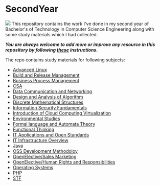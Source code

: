 # SecondYear
![](https://static.careers360.mobi/media/presets/860X430/presets/860X360/article_images/2019/8/23/XAT-2020-best-books.webp)
This repository contains the work I've done in my second year of Bachelor's of Technology in Computer Science Engineering along with some study materials which I had collected.


***You are always welcome to add more or improve any resource in this repository by following [these](https://github.com/Aman9026/SecondYear/blob/master/CONTRIBUTING.md) instructions.***


The repo contains study materials for following subjects:

* [Advanced Linux](https://github.com/Aman9026/SecondYear/tree/master/Advanced_linux)
* [Build and Release Management](https://github.com/Aman9026/SecondYear/tree/master/Build_and_Release_management)
* [Business Process Management](https://github.com/Aman9026/SecondYear/tree/master/Business_Process_Management)
* [CSA](https://github.com/Aman9026/SecondYear/tree/master/CSA)
* [Data Communication and Networking](https://github.com/Aman9026/SecondYear/tree/master/DCN)
* [Design and Analysis of Algorithm](https://github.com/Aman9026/SecondYear/tree/master/DAA)
* [Discrete Mathematical Structures](https://github.com/Aman9026/SecondYear/tree/master/Discrete_Mathematical_Structures)
* [Information Security Fundamentals](https://github.com/Aman9026/SecondYear/tree/master/Information_Security_Fundamentals)
* [Introduction of Cloud Computing Virtualization](https://github.com/Aman9026/SecondYear/tree/master/Introduction_of_Cloud_Computing___Virtualization)
* [Environmental Studies](https://github.com/Aman9026/FirstYear/tree/master/Environmental_Studies)
* [Formal language and Automata Theory](https://github.com/Aman9026/SecondYear/tree/master/Automata)
* [Functional Thinking](https://github.com/Aman9026/FirstYear/tree/master/Functional_Thinking)
* [IT Applications and Open Standards](https://github.com/Aman9026/FirstYear/tree/master/IT_Applications___Open_Standards)
* [IT Infrastructure Overview](https://github.com/Aman9026/FirstYear/tree/master/IT_Infrastructure_Landscape_Overview)
* [Java](https://github.com/Aman9026/SecondYear/tree/master/Java)
* [OSS Development Methodoloy](https://github.com/Aman9026/SecondYear/tree/master/OSS_Development_Methodoloy)
* [OpenElective/Sales Marketing](https://github.com/Aman9026/SecondYear/tree/master/OpenElective/Sales___Marketing)
* [OpenElective/Human Rights and Responsibilities](https://github.com/Aman9026/SecondYear/tree/master/OpenElective/Human_Rights_and_Responsibilities)
* [Operating Systems](https://github.com/Aman9026/SecondYear/tree/master/Operating_Systems)
* [PHP](https://github.com/Aman9026/SecondYear/tree/master/PHP)
* [STF](https://github.com/Aman9026/SecondYear/tree/master/STF)

